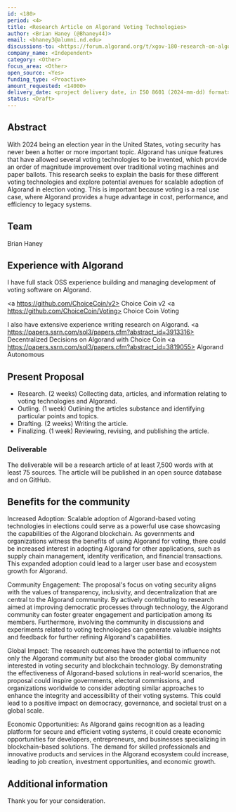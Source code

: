 ```yaml
---
id: <180>
period: <4>
title: <Research Article on Algorand Voting Technologies>
author: <Brian Haney (@Bhaney44)>
email: <bhaney3@alumni.nd.edu>
discussions-to: <https://forum.algorand.org/t/xgov-180-research-on-algorand-voting-technologies/11744>
company_name: <Independent>
category: <Other>
focus_area: <Other>
open_source: <Yes>
funding_type: <Proactive>
amount_requested: <14000>
delivery_date: <project delivery date, in ISO 8601 (2024-mm-dd) format>
status: <Draft>
---
```


## Abstract
With 2024 being an election year in the United States, voting security has never been a hotter or more important topic. Algorand has unique features that have allowed several voting technologies to be invented, which provide an order of magnitude improvement over traditional voting machines and paper ballots. This research seeks to explain the basis for these different voting technologies and explore potential avenues for scalable adoption of Algorand in election voting. This is important because voting is a real use case, where Algorand provides a huge advantage in cost, performance, and efficiency to legacy systems.

## Team
Brian Haney

## Experience with Algorand
I have full stack OSS experience building and managing development of voting software on Algorand.

<a https://github.com/ChoiceCoin/v2> Choice Coin v2 </a>
<a https://github.com/ChoiceCoin/Voting> Choice Coin Voting </a>

I also have extensive experience writing research on Algorand.
<a https://papers.ssrn.com/sol3/papers.cfm?abstract_id=3913316> Decentralized Decisions on Algorand with Choice Coin </a>
<a https://papers.ssrn.com/sol3/papers.cfm?abstract_id=3819055> Algorand Autonomous </a>

## Present Proposal
- Research. (2 weeks) Collecting data, articles, and information relating to voting technologies and Algorand.
- Outling. (1 week) Outlining the articles substance and identifying particular points and topics.
- Drafting. (2 weeks) Writing the article.
- Finalizing. (1 week) Reviewing, revising, and publishing the article.

### Deliverable
The deliverable will be a research article of at least 7,500 words with at least 75 sources. The article will be published in an open source database and on GitHub. 

## Benefits for the community
Increased Adoption: Scalable adoption of Algorand-based voting technologies in elections could serve as a powerful use case showcasing the capabilities of the Algorand blockchain. As governments and organizations witness the benefits of using Algorand for voting, there could be increased interest in adopting Algorand for other applications, such as supply chain management, identity verification, and financial transactions. This expanded adoption could lead to a larger user base and ecosystem growth for Algorand.

Community Engagement: The proposal's focus on voting security aligns with the values of transparency, inclusivity, and decentralization that are central to the Algorand community. By actively contributing to research aimed at improving democratic processes through technology, the Algorand community can foster greater engagement and participation among its members. Furthermore, involving the community in discussions and experiments related to voting technologies can generate valuable insights and feedback for further refining Algorand's capabilities.

Global Impact: The research outcomes have the potential to influence not only the Algorand community but also the broader global community interested in voting security and blockchain technology. By demonstrating the effectiveness of Algorand-based solutions in real-world scenarios, the proposal could inspire governments, electoral commissions, and organizations worldwide to consider adopting similar approaches to enhance the integrity and accessibility of their voting systems. This could lead to a positive impact on democracy, governance, and societal trust on a global scale.

Economic Opportunities: As Algorand gains recognition as a leading platform for secure and efficient voting systems, it could create economic opportunities for developers, entrepreneurs, and businesses specializing in blockchain-based solutions. The demand for skilled professionals and innovative products and services in the Algorand ecosystem could increase, leading to job creation, investment opportunities, and economic growth.

## Additional information
Thank you for your consideration.

